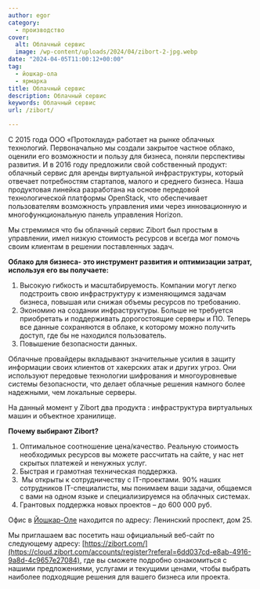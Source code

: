 ```yaml
---
author: egor
category:
  - производство
cover:
  alt: Облачный сервис
  image: /wp-content/uploads/2024/04/zibort-2-jpg.webp
date: "2024-04-05T11:00:12+00:00"
tag:
  - йошкар-ола
  - ярмарка
title: Облачный сервис
description: Облачный сервис
keywords: Облачный сервис
url: /zibort/

---
```

С 2015 года ООО «Протоклауд» работает на рынке облачных технологий. Первоначально мы создали закрытое частное облако, оценили его возможности и пользу для бизнеса, поняли перспективы развития. И в 2016 году предложили свой собственный продукт: облачный сервис для аренды виртуальной инфраструктуры, который отвечает потребностям стартапов, малого и среднего бизнеса. Наша продуктовая линейка разработана на основе передовой технологической платформы OpenStack, что обеспечивает пользователям возможность управления ими через инновационную и многофункциональную панель управления Horizon.

Мы стремимся что бы облачный сервис Zibort был простым в управлении, имел низкую стоимость ресурсов и всегда мог помочь своим клиентам в решении поставленных задач.

**Облако для бизнеса\- это инструмент развития и оптимизации затрат, используя его вы получаете:**

1. Высокую гибкость и масштабируемость. Компании могут легко подстроить свою инфраструктуру к изменяющимся задачам бизнеса, повышая или снижая объемы ресурсов по требованию.
1. Экономию на создании инфраструктуры. Больше не требуется приобретать и поддерживать дорогостоящие серверы и ПО. Теперь все данные сохраняются в облаке, к которому можно получить доступ, где бы не находился пользователь.
1. Повышение безопасности данных.

Облачные провайдеры вкладывают значительные усилия в защиту информации своих клиентов от хакерских атак и других угроз. Они используют передовые технологии шифрования и многоуровневые системы безопасности, что делает облачные решения намного более надежными, чем локальные серверы.

На данный момент у Zibort два продукта : инфраструктура виртуальных машин и объектное хранилище.

**Почему выбирают Zibort?**

1. Оптимальное соотношение цена/качество. Реальную стоимость необходимых ресурсов вы можете рассчитать на сайте, у нас нет скрытых платежей и ненужных услуг.
1. Быстрая и грамотная техническая поддержка.
1.  Мы открыты к сотрудничеству с IT-проектами. 90% наших сотрудников IT-специалисты, мы понимаем ваши задачи, общаемся с вами на одном языке и специализируемся на облачных системах.
1. Грантовых поддержка новых проектов – до 600 000 руб.

Офис в [Йошкар-Оле](/yoshkar-ola/) находится по адресу: Ленинский проспект, дом 25.

Мы приглашаем вас посетить наш официальный веб-сайт по следующему адресу: [https://zibort.com/](https://cloud.zibort.com/accounts/register?referal=6dd037cd-e8ab-4916-9a8d-4c9657e27084), где вы сможете подробно ознакомиться с нашими предложениями, услугами и текущими ценами, чтобы выбрать наиболее подходящие решения для вашего бизнеса или проекта.

